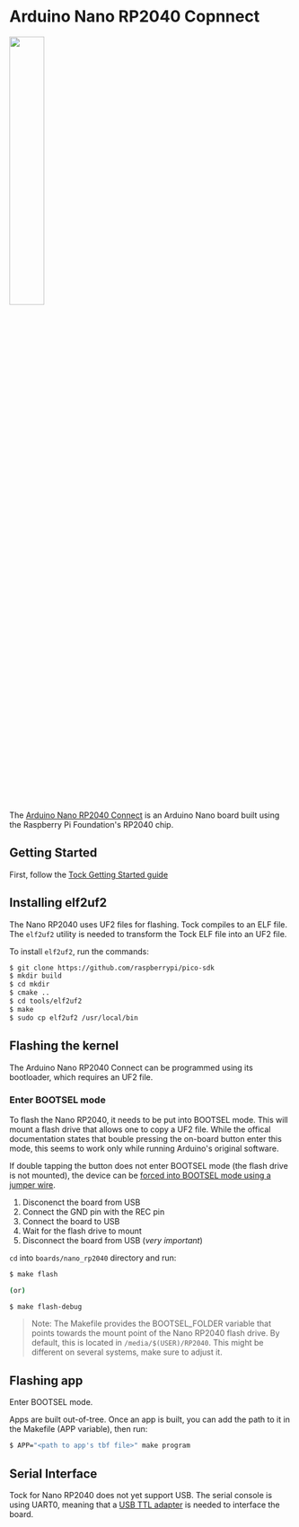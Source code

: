 Arduino Nano RP2040 Copnnect
============================

<img src="https://store-cdn.arduino.cc/uni/catalog/product/cache/1/image/520x330/604a3538c15e081937dbfbd20aa60aad/a/b/abx00053_00.default.jpg" width="35%">

The [Arduino Nano RP2040 Connect](https://docs.arduino.cc/hardware/nano-rp2040-connect) is an Arduino Nano
board built using the Raspberry Pi Foundation's RP2040 chip.

## Getting Started

First, follow the [Tock Getting Started guide](../../doc/Getting_Started.md)

## Installing elf2uf2

The Nano RP2040 uses UF2 files for flashing. Tock compiles to an ELF file.
The `elf2uf2` utility is needed to transform the Tock ELF file into an UF2 file.

To install `elf2uf2`, run the commands:

```bash
$ git clone https://github.com/raspberrypi/pico-sdk
$ mkdir build
$ cd mkdir
$ cmake ..
$ cd tools/elf2uf2
$ make
$ sudo cp elf2uf2 /usr/local/bin
```

## Flashing the kernel

The Arduino Nano RP2040 Connect can be programmed using its bootloader, which requires an UF2 file.

### Enter BOOTSEL mode

To flash the Nano RP2040, it needs to be put into BOOTSEL mode. This will mount
a flash drive that allows one to copy a UF2 file. While the offical 
documentation states that bouble pressing the on-board button enter this mode,
this seems to work only while running Arduino's original software.

If double tapping the button does not enter BOOTSEL mode (the flash drive is not mounted),
the device can be [forced into BOOTSEL mode using a jumper wire](https://docs.arduino.cc/tutorials/nano-rp2040-connect/rp2040-01-technical-reference#forcing-bootloader).

1. Disconenct the board from USB
2. Connect the GND pin with the REC pin
3. Connect the board to USB
4. Wait for the flash drive to mount
5. Disconnect the board from USB (*very important*)

`cd` into `boards/nano_rp2040` directory and run:

```bash
$ make flash

(or)

$ make flash-debug
```

> Note: The Makefile provides the BOOTSEL_FOLDER variable that points towards the mount point of
> the Nano RP2040 flash drive. By default, this is located in `/media/$(USER)/RP2040`. This might
> be different on several systems, make sure to adjust it.

## Flashing app

Enter BOOTSEL mode.

Apps are built out-of-tree. Once an app is built, you can add the path to it in the Makefile (APP variable), then run:
```bash
$ APP="<path to app's tbf file>" make program
```

## Serial Interface

Tock for Nano RP2040 does not yet support USB. The serial console is using UART0, 
meaning that a [USB TTL adapter](https://www.adafruit.com/product/954) is needed to interface the board.
